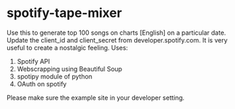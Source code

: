 # spotify-tape-mixer

Use this to generate top 100 songs on charts [English] on a particular date. Update the client_id and client_secret from developer.spotify.com. It is very useful to create a nostalgic feeling.
Uses:
1. Spotify API
2. Webscrapping using Beautiful Soup
3. spotipy module of python
4. OAuth on spotify

Please make sure the example site in your developer setting.  
